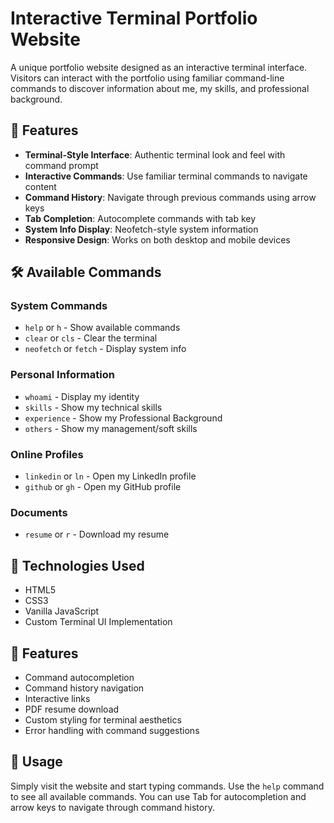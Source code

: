 # Interactive Terminal Portfolio Website

A unique portfolio website designed as an interactive terminal interface. Visitors can interact with the portfolio using familiar command-line commands to discover information about me, my skills, and professional background.

## 🚀 Features

- **Terminal-Style Interface**: Authentic terminal look and feel with command prompt
- **Interactive Commands**: Use familiar terminal commands to navigate content
- **Command History**: Navigate through previous commands using arrow keys
- **Tab Completion**: Autocomplete commands with tab key
- **System Info Display**: Neofetch-style system information
- **Responsive Design**: Works on both desktop and mobile devices

## 🛠️ Available Commands

### System Commands
- `help` or `h` - Show available commands
- `clear` or `cls` - Clear the terminal
- `neofetch` or `fetch` - Display system info

### Personal Information
- `whoami` - Display my identity
- `skills` - Show my technical skills
- `experience` - Show my Professional Background
- `others` - Show my management/soft skills

### Online Profiles
- `linkedin` or `ln` - Open my LinkedIn profile
- `github` or `gh` - Open my GitHub profile

### Documents
- `resume` or `r` - Download my resume

## 🔧 Technologies Used

- HTML5
- CSS3
- Vanilla JavaScript
- Custom Terminal UI Implementation

## 🌟 Features

- Command autocompletion
- Command history navigation
- Interactive links
- PDF resume download
- Custom styling for terminal aesthetics
- Error handling with command suggestions

## 📝 Usage

Simply visit the website and start typing commands. Use the `help` command to see all available commands. You can use Tab for autocompletion and arrow keys to navigate through command history.
